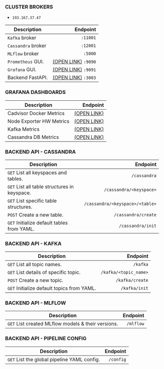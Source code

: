 ### CLUSTER BROKERS
- `193.167.37.47`

| Description | Endpoint |
| - | -: |
| `Kafka` broker | `:11001`|
| `Cassandra` broker | `:12001`|
| `MLflow` broker | `:5000`|
| `Prometheus` GUI. | [(OPEN LINK)](http://193.167.37.47:9090) `:9090` |
| `Grafana` GUI. | [(OPEN LINK)](http://193.167.37.47:9091) `:9091` |
| Backend FastAPI. | [(OPEN LINK)](http://193.167.37.47:3003) `:3003` |

### GRAFANA DASHBOARDS

| Description | Endpoint |
| - | -: |
| Cadvisor Docker Metrics | [(OPEN LINK)](http://193.167.37.47:9091/d/4dMaCsRZz/cadvisor-docker-metrics) |
| Node Exporter HW Metrics | [(OPEN LINK)](http://193.167.37.47:9091/d/rYdddlPWk/node-exporter-hw-metrics) |
| Kafka Metrics | [(OPEN LINK)](http://193.167.37.47:9091/d/5nhADrDWk/kafka-cluster-metrics) |
| Cassandra DB Metrics | [(OPEN LINK)](http://193.167.37.47:9091/d/000000086/cassandra-cluster-metrics) |

### BACKEND API - CASSANDRA

| Description | Endpoint |
| - | -: |
| `GET` List all keyspaces and tables. | `/cassandra`|
| `GET` List all table structures in keyspace. | `/cassandra/<keyspace>`|
| `GET` List specific table structures. | `/cassandra/<keyspace>/<table>`|
| `POST` Create a new table. | `/cassandra/create`|
| `GET` Initialize default tables from YAML. | `/cassandra/init`|

### BACKEND API - KAFKA

| Description | Endpoint |
| - | -: |
| `GET` List all topic names. | `/kafka`|
| `GET` List details of specific topic. | `/kafka/<topic_name>`|
| `POST` Create a new topic. | `/kafka/create`|
| `GET` Initialize default topics from YAML. | `/kafka/init`|

### BACKEND API - MLFLOW 

| Description | Endpoint |
| - | -: |
| `GET` List created MLflow models & their versions. | `/mlflow`|


### BACKEND API - PIPELINE CONFIG

| Description | Endpoint |
| - | -: |
| `GET` List the global pipeline YAML config. | `/config`|


<style> table { width: 100%; } </style>